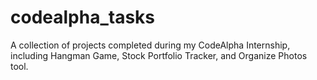 # codealpha_tasks
A collection of projects completed during my CodeAlpha Internship, including Hangman Game, Stock Portfolio Tracker, and Organize Photos tool.
